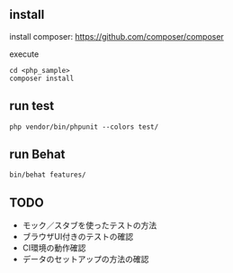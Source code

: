 
## install

install composer: https://github.com/composer/composer

execute

    cd <php_sample>
    composer install

## run test
    php vendor/bin/phpunit --colors test/

## run Behat
    bin/behat features/

## TODO
- モック／スタブを使ったテストの方法
- ブラウザUI付きのテストの確認
- CI環境の動作確認
- データのセットアップの方法の確認

